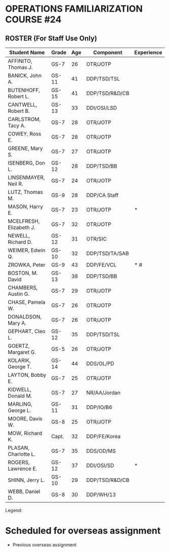 # OPERATIONS FAMILIARIZATION COURSE #24
## ROSTER (For Staff Use Only)

| Student Name            | Grade | Age | Component      | Experience |
| ----------------------- | ----- | --- | -------------- | ---------- |
| AFFINITO, Thomas J.     | GS-7  | 26  | OTR/JOTP       |            |
| BANICK, John A.         | GS-11 | 41  | DDP/TSD/TSL    |            |
| BUTENHOFF, Robert L.    | GS-15 | 41  | DDP/TSD/R&D/CB |            |
| CANTWELL, Robert B.     | GS-13 | 33  | DDI/OSI/LSD    |            |
| CARLSTROM, Tacy A.      | GS-7  | 28  | OTR/JOTP       |            |
| COWEY, Ross E.          | GS-7  | 28  | OTR/JOTP       |            |
| GREENE, Mary S.         | GS-7  | 27  | OTR/JOTP       |            |
| ISENBERG, Don L.        | GS-12 | 28  | DDP/TSD/BB     |            |
| LINSENMAYER, Neil R.    | GS-7  | 24  | OTR/JOTP       |            |
| LUTZ, Thomas M.         | GS-9  | 28  | DDP/CA Staff   |            |
| MASON, Harry E.         | GS-7  | 23  | OTR/JOTP       | *          |
| MCELFRESH, Elizabeth J. | GS-7  | 32  | OTR/JOTP       |            |
| NEWELL, Richard D.      | GS-12 | 31  | OTR/SIC        |            |
| WEIMER, Edwin Q.        | GS-10 | 32  | DDP/TSD/TA/SAB |            |
| ZROWKA, Peter           | GS-9  | 43  | DDP/FE/VCL     | * #        |
| BOSTON, M. David        | GS-13 | 38  | DDP/TSD/BB     |            |
| CHAMBERS, Austin G.     | GS-7  | 29  | OTR/JOTP       |            |
| CHASE, Pamela W.        | GS-7  | 26  | OTR/JOTP       |            |
| DONALDSON, Mary A.      | GS-7  | 26  | OTR/JOTP       |            |
| GEPHART, Cleo L.        | GS-12 | 35  | DDP/TSD/TSL    |            |
| GOERTZ, Margaret G.     | GS-5  | 26  | OTR/JOTP       |            |
| KOLARIK, George T.      | GS-14 | 44  | DDS/OL/PD      |            |
| LAYTON, Bobby E.        | GS-7  | 25  | OTR/JOTP       |            |
| KIDWELL, Donald M.      | GS-7  | 27  | NR/AA/Jordan   |            |
| MARLING, George L.      | GS-11 | 31  | DDP/IO/B6      |            |
| MOORE, Davis W.         | GS-8  | 25  | OTR/JOTP       |            |
| MOW, Richard K.         | Capt. | 32  | DDP/FE/Korea   |            |
| PLASAN, Charlotte L.    | GS-7  | 35  | DDS/OD/MS      |            |
| ROGERS, Lawrence E.     | GS-12 | 37  | DDI/OSI/SD     | *          |
| SHINN, Jerry L.         | GS-10 | 29  | DDP/TSD/R&D/CB |            |
| WEBB, Daniel D.         | GS-8  | 30  | DDP/WH/13      |            |

Legend:

# Scheduled for overseas assignment

* Previous overseas assignment
